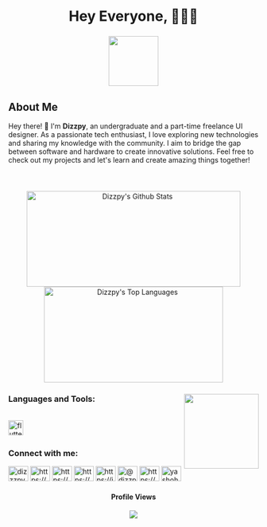 
<h1 align="center">Hey Everyone, 🧑‍💻👋<br></h1>

###

<p align="center">
<img src="https://github.githubassets.com/assets/mona-loading-dark-7701a7b97370.gif" height="100" width="100">
</p>

###

<h2>About Me</h2>

<p>Hey there! 👋 I'm <strong>Dizzpy</strong>, an undergraduate and a part-time freelance UI designer. As a passionate tech enthusiast, I love exploring new technologies and sharing my knowledge with the community. I aim to bridge the gap between software and hardware to create innovative solutions. Feel free to check out my projects and let's learn and create amazing things together!</p>
<br>


###




<p align="center">
  <a href="#"><img alt="Dizzpy's Github Stats" src="https://denvercoder1-github-readme-stats.vercel.app/api/?username=dizzpy&show_icons=true&count_private=true&theme=dark&hide_border=true&bg_color=151515&title_color=f2f2f2&icon_color=79fe96" height="192px" width="430px"></a>
  <a href="#"><img alt="Dizzpy's Top Languages" src="https://github-readme-stats.vercel.app/api/top-langs/?username=dizzpy&langs_count=8&count_private=true&layout=compact&theme=dark&hide_border=true&hide=Jupyter%20notebook,less&bg_color=151515&title_color=f2f2f2&icon_color=79fe96" height="192px" width="360px"></a><br>
<!--   <b>Note:</b> <i>Top languages is only a metric of the languages my public code consists of and doesn't reflect experience or skill level.</i> -->
</p>





<!--###

<div align="center">
  <img src="https://github-readme-stats.vercel.app/api?username=dizzpy&hide_title=false&hide_rank=false&show_icons=true&include_all_commits=true&count_private=true&disable_animations=false&theme=dracula&locale=en&hide_border=false" height="150" alt="stats graph"  />
  <img src="https://github-readme-stats.vercel.app/api/top-langs?username=dizzpy&locale=en&hide_title=false&layout=compact&card_width=320&langs_count=5&theme=dracula&hide_border=false" height="150" alt="languages graph"  />
</div> -->

###

<img align="right" height="150" src="https://i.gifer.com/HC1l.gif"  />

###

<h3>Languages and Tools:</h3><br>

<div align="left">
  <img src="https://cdn.jsdelivr.net/gh/devicons/devicon/icons/flutter/flutter-original.svg" height="30" alt="flutter logo"  />
  <img width="12" />
</div>

###

<h3 align="left">Connect with me:</h3>

<p align="left">
<a href="https://twitter.com/dizzzpy" target="blank"><img align="center" src="https://raw.githubusercontent.com/rahuldkjain/github-profile-readme-generator/master/src/images/icons/Social/twitter.svg" alt="dizzzpy" height="30" width="40" /></a>
<a href="https://linkedin.com/in/https://www.linkedin.com/in/anuja-rathnayake-0305311ba/" target="blank"><img align="center" src="https://raw.githubusercontent.com/rahuldkjain/github-profile-readme-generator/master/src/images/icons/Social/linked-in-alt.svg" alt="https://www.linkedin.com/in/anuja-rathnayake-0305311ba/" height="30" width="40" /></a>
<a href="https://stackoverflow.com/users/https://stackoverflow.com/users/21904910/dizzpy" target="blank"><img align="center" src="https://raw.githubusercontent.com/rahuldkjain/github-profile-readme-generator/master/src/images/icons/Social/stack-overflow.svg" alt="https://stackoverflow.com/users/21904910/dizzpy" height="30" width="40" /></a>
<a href="https://fb.com/https://www.facebook.com/itsme.anuwa" target="blank"><img align="center" src="https://raw.githubusercontent.com/rahuldkjain/github-profile-readme-generator/master/src/images/icons/Social/facebook.svg" alt="https://www.facebook.com/itsme.anuwa" height="30" width="40" /></a>
<a href="https://instagram.com/https://instagram.com/itzme_anuja" target="blank"><img align="center" src="https://raw.githubusercontent.com/rahuldkjain/github-profile-readme-generator/master/src/images/icons/Social/instagram.svg" alt="https://instagram.com/itzme_anuja" height="30" width="40" /></a>
<a href="https://medium.com/@dizzpy" target="blank"><img align="center" src="https://raw.githubusercontent.com/rahuldkjain/github-profile-readme-generator/master/src/images/icons/Social/medium.svg" alt="@dizzpy" height="30" width="40" /></a>
<a href="https://www.youtube.com/c/https://www.youtube.com/channel/ucrgro6klrxyujlk7l6akaqa" target="blank"><img align="center" src="https://raw.githubusercontent.com/rahuldkjain/github-profile-readme-generator/master/src/images/icons/Social/youtube.svg" alt="https://www.youtube.com/channel/ucrgro6klrxyujlk7l6akaqa" height="30" width="40" /></a>
<a href="https://discord.gg/yashohara#0220" target="blank"><img align="center" src="https://raw.githubusercontent.com/rahuldkjain/github-profile-readme-generator/master/src/images/icons/Social/discord.svg" alt="yashohara#0220" height="30" width="40" /></a>
</p>


###

<div align="center">
  <h4>Profile Views</h4>
  <img src="https://profile-counter.glitch.me/dizzpy/count.svg?"  />
</div>
